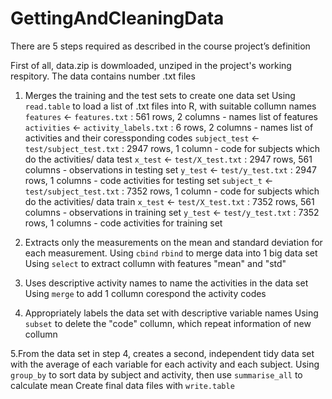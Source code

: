 # GettingAndCleaningData

There are 5 steps required as described in the course project’s definition
  
  First of all, data.zip is dowmloaded, unziped in the project's working respitory. The data contains number .txt files 
  
  1. Merges the training and the test sets to create one data set
    Using `read.table` to load a list of .txt files into R, with suitable collumn names
    `features` <- `features.txt` : 561 rows, 2 columns - names list of features 
    `activities` <- `activity_labels.txt` : 6 rows, 2 columns - names list of activities and their coressponding codes 
    `subject_test` <- `test/subject_test.txt` : 2947 rows, 1 column - code for subjects which do the activities/ data test
    `x_test` <- `test/X_test.txt` : 2947 rows, 561 columns - observations in testing set
    `y_test` <- `test/y_test.txt` : 2947 rows, 1 columns - code activities for testing set
    `subject_t` <- `test/subject_test.txt` : 7352 rows, 1 column - code for subjects which do the activities/ data train
    `x_test` <- `test/X_test.txt` : 7352 rows, 561 columns - observations in training set
    `y_test` <- `test/y_test.txt` : 7352 rows, 1 columns - code activities for training set
    
  2. Extracts only the measurements on the mean and standard deviation for each measurement.
    Using `cbind` `rbind` to merge data into 1 big data set
    Using `select` to extract collumn with features "mean" and "std"
    
  3. Uses descriptive activity names to name the activities in the data set
    Using `merge` to add 1 collumn corespond the activity codes
    
  4. Appropriately labels the data set with descriptive variable names
    Using `subset` to delete the "code" collumn, which repeat information of new collumn
    
  5.From the data set in step 4, creates a second, independent tidy data set with the average of each variable for each activity and each subject.
    Using `group_by` to sort data by subject and activity, then use `summarise_all` to calculate mean
    Create final data files with `write.table`
